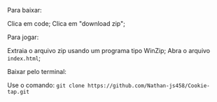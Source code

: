 Para baixar:

Clica em code;
Clica em "download zip";

Para jogar:

Extraia o arquivo zip usando um programa tipo WinZip;
Abra o arquivo `index.html`;

Baixar pelo terminal:

Use o comando:
`git clone https://github.com/Nathan-js458/Cookie-tap.git`
